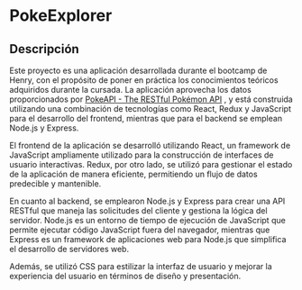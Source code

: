 # PokeExplorer

## Descripción

Este proyecto es una aplicación desarrollada durante el bootcamp de Henry, con el propósito de poner en práctica los conocimientos teóricos adquiridos durante la cursada. La aplicación aprovecha los datos proporcionados por [PokeAPI - The RESTful Pokémon API](https://pokeapi.co/)
, y está construida utilizando una combinación de tecnologías como React, Redux y JavaScript para el desarrollo del frontend, mientras que para el backend se emplean Node.js y Express.

El frontend de la aplicación se desarrolló utilizando React, un framework de JavaScript ampliamente utilizado para la construcción de interfaces de usuario interactivas. Redux, por otro lado, se utilizó para gestionar el estado de la aplicación de manera eficiente, permitiendo un flujo de datos predecible y mantenible.

En cuanto al backend, se emplearon Node.js y Express para crear una API RESTful que maneja las solicitudes del cliente y gestiona la lógica del servidor. Node.js es un entorno de tiempo de ejecución de JavaScript que permite ejecutar código JavaScript fuera del navegador, mientras que Express es un framework de aplicaciones web para Node.js que simplifica el desarrollo de servidores web.

Además, se utilizó CSS para estilizar la interfaz de usuario y mejorar la experiencia del usuario en términos de diseño y presentación.
